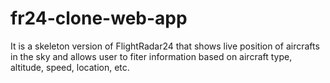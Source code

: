 # fr24-clone-web-app
It is a skeleton version of FlightRadar24 that shows live position of aircrafts in the sky and allows user to fiter information based on aircraft type, altitude, speed, location, etc.
